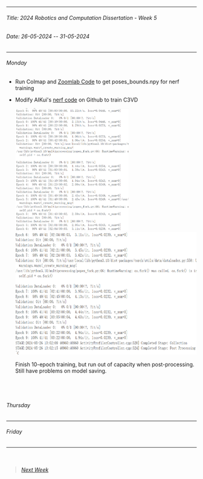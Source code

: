 
----------
###### Title: 2024 Robotics and Computation Dissertation - Week 5
###### Date: 26-05-2024 -- 31-05-2024
----------
###### Monday
- Run Colmap and [Zoomlab Code](https://github.com/superrice2020/ZoomLab_NeRF) to get poses_bounds.npy for nerf training

- Modify AIKui's [nerf code](https://github.com/kwea123/nerf_pl) on Github to train C3VD

  <img src="aikui nerf C3VD 0-6 Epoch 256 batchsize 4096 data.png" alt="aikui nerf C3VD 0-6 Epoch 256 batchsize 4096 data" width="300" height="325">

  <img src="aikui nerf C3VD 6-9 Epoch 256 batchsize 4096 data.png" alt="aikui nerf C3VD 6-9 Epoch 256 batchsize 4096 data" width="500" height="325">

  Finish 10-epoch training, but run out of capacity when post-processing.
  Still have problems on model saving.

&nbsp;
----------
###### Thursday

----------
###### Friday
----------
&nbsp;
> ###### [Next Week](Week6.md)
